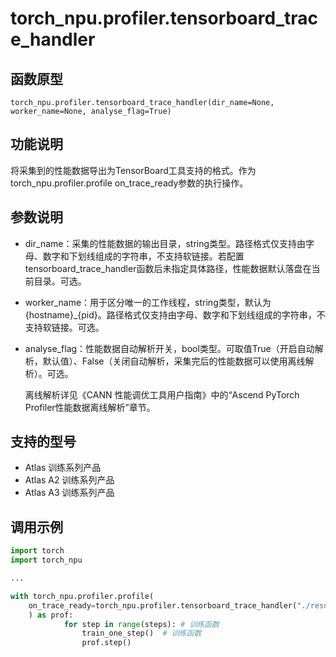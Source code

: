 # torch_npu.profiler.tensorboard_trace_handler

## 函数原型

```
torch_npu.profiler.tensorboard_trace_handler(dir_name=None, worker_name=None, analyse_flag=True)
```

## 功能说明

将采集到的性能数据导出为TensorBoard工具支持的格式。作为torch_npu.profiler.profile on_trace_ready参数的执行操作。

## 参数说明

- dir_name：采集的性能数据的输出目录，string类型。路径格式仅支持由字母、数字和下划线组成的字符串，不支持软链接。若配置tensorboard_trace_handler函数后未指定具体路径，性能数据默认落盘在当前目录。可选。
- worker_name：用于区分唯一的工作线程，string类型，默认为\{hostname\}_\{pid\}。路径格式仅支持由字母、数字和下划线组成的字符串，不支持软链接。可选。
- analyse_flag：性能数据自动解析开关，bool类型。可取值True（开启自动解析，默认值）、False（关闭自动解析，采集完后的性能数据可以使用离线解析）。可选。

    离线解析详见《CANN 性能调优工具用户指南》中的“Ascend PyTorch Profiler性能数据离线解析”章节。

## 支持的型号

- <term>Atlas 训练系列产品</term>
- <term>Atlas A2 训练系列产品</term>
- <term>Atlas A3 训练系列产品</term>

## 调用示例

```python
import torch
import torch_npu

...

with torch_npu.profiler.profile(
    on_trace_ready=torch_npu.profiler.tensorboard_trace_handler("./result")
    ) as prof:
            for step in range(steps): # 训练函数
                train_one_step()  # 训练函数
                prof.step()
```

